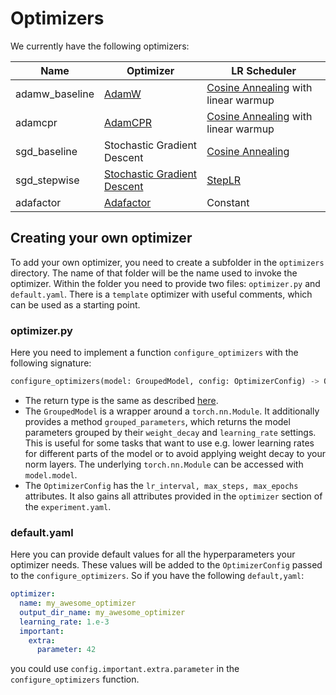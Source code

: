 # Optimizers
We currently have the following optimizers:

| Name | Optimizer | LR Scheduler |
| ---- | --------- | ------------ |
| adamw_baseline | [AdamW](https://arxiv.org/abs/1711.05101) | [Cosine Annealing](https://arxiv.org/abs/1608.03983) with linear warmup |
| adamcpr | [AdamCPR](https://arxiv.org/abs/2311.09058v2) | [Cosine Annealing](https://arxiv.org/abs/1608.03983) with linear warmup |
| sgd_baseline | Stochastic Gradient Descent | [Cosine Annealing](https://arxiv.org/abs/1608.03983) |
| sgd_stepwise | [Stochastic Gradient Descent](https://pytorch.org/docs/stable/generated/torch.optim.SGD.html#torch.optim.SGD) | [StepLR](https://pytorch.org/docs/stable/generated/torch.optim.lr_scheduler.StepLR.html) |
| adafactor | [Adafactor](https://arxiv.org/abs/1804.04235) | Constant |


## Creating your own optimizer
To add your own optimizer, you need to create a subfolder in the `optimizers` directory. The name of that folder will be the name used to invoke the optimizer. Within the folder you need to provide two files: `optimizer.py` and `default.yaml`. There is a `template` optimizer with useful comments, which can be used as a starting point.

### optimizer.py
Here you need to implement a function `configure_optimizers` with the following signature: 
```python
configure_optimizers(model: GroupedModel, config: OptimizerConfig) -> OptimizerLRScheduler
```
- The return type is the same as described [here](https://lightning.ai/docs/pytorch/stable/api/lightning.pytorch.core.LightningModule.html#lightning.pytorch.core.LightningModule.configure_optimizers).  
- The `GroupedModel` is a wrapper around a `torch.nn.Module`. It additionally provides a method `grouped_parameters`, which returns the model parameters grouped by their `weight_decay` and `learning_rate` settings. This is useful for some tasks that want to use e.g. lower learning rates for different parts of the model or to avoid applying weight decay to your norm layers. The underlying `torch.nn.Module` can be accessed with `model.model`.  
- The `OptimizerConfig` has the `lr_interval, max_steps, max_epochs` attributes. It also gains all attributes provided in the `optimizer` section of the `experiment.yaml`.

### default.yaml
Here you can provide default values for all the hyperparameters your optimizer needs. These values will be added to the `OptimizerConfig` passed to the `configure_optimizers`. So if you have the following `default,yaml`:
```yaml
optimizer:
  name: my_awesome_optimizer
  output_dir_name: my_awesome_optimizer
  learning_rate: 1.e-3
  important:
    extra:
      parameter: 42
```
you could use `config.important.extra.parameter` in the `configure_optimizers` function.
 